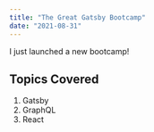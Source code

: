 ```yaml
---
title: "The Great Gatsby Bootcamp"
date: "2021-08-31"
---
```


I just launched a new bootcamp!

## Topics Covered

1. Gatsby
2. GraphQL
3. React

